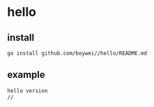 # hello

## install
```bash
go install github.com/boywei//hello/README.md
```
## example
```bash
hello version
// 
```